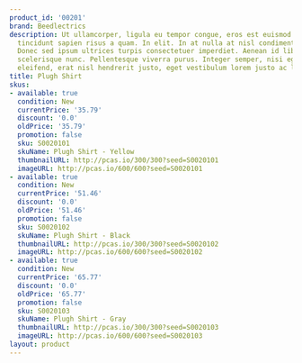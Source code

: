 ```yaml
---
product_id: '00201'
brand: Beedlectrics
description: Ut ullamcorper, ligula eu tempor congue, eros est euismod turpis, id
  tincidunt sapien risus a quam. In elit. In at nulla at nisl condimentum aliquet.
  Donec sed ipsum ultrices turpis consectetuer imperdiet. Aenean id libero. Cras mollis
  scelerisque nunc. Pellentesque viverra purus. Integer semper, nisi eget suscipit
  eleifend, erat nisl hendrerit justo, eget vestibulum lorem justo ac leo.
title: Plugh Shirt
skus:
- available: true
  condition: New
  currentPrice: '35.79'
  discount: '0.0'
  oldPrice: '35.79'
  promotion: false
  sku: S0020101
  skuName: Plugh Shirt - Yellow
  thumbnailURL: http://pcas.io/300/300?seed=S0020101
  imageURL: http://pcas.io/600/600?seed=S0020101
- available: true
  condition: New
  currentPrice: '51.46'
  discount: '0.0'
  oldPrice: '51.46'
  promotion: false
  sku: S0020102
  skuName: Plugh Shirt - Black
  thumbnailURL: http://pcas.io/300/300?seed=S0020102
  imageURL: http://pcas.io/600/600?seed=S0020102
- available: true
  condition: New
  currentPrice: '65.77'
  discount: '0.0'
  oldPrice: '65.77'
  promotion: false
  sku: S0020103
  skuName: Plugh Shirt - Gray
  thumbnailURL: http://pcas.io/300/300?seed=S0020103
  imageURL: http://pcas.io/600/600?seed=S0020103
layout: product
---
```

